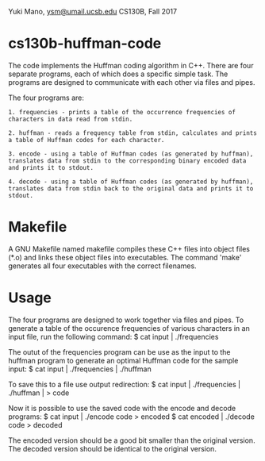 Yuki Mano, ysm@umail.ucsb.edu
CS130B, Fall 2017

# cs130b-huffman-code

The code implements the Huffman coding algorithm in C++. 
There are four separate programs, each of which does a specific simple task.
The programs are designed to communicate with each other via files and pipes.

The four programs are:

    1. frequencies - prints a table of the occurrence frequencies of characters in data read from stdin.

    2. huffman - reads a frequency table from stdin, calculates and prints a table of Huffman codes for each character. 

    3. encode - using a table of Huffman codes (as generated by huffman), translates data from stdin to the corresponding binary encoded data and prints it to stdout. 

    4. decode - using a table of Huffman codes (as generated by huffman), translates data from stdin back to the original data and prints it to stdout. 

# Makefile

A GNU Makefile named makefile compiles these C++ files into object files (*.o) and links these object files into executables. 
The command 'make' generates all four executables with the correct filenames. 

# Usage

The four programs are designed to work together via files and pipes.
To generate a table of the occurence frequencies of various characters in an input file, run the following command:
   $ cat input | ./frequencies

The outut of the frequencies program can be use as the input to the huffman program to generate an optimal Huffman code for the sample input:
    $ cat input | ./frequencies | ./huffman

To save this to a file use output redirection: 
   $ cat input | ./frequencies | ./huffman | > code

Now it is possible to use the saved code with the encode and decode programs:
    $ cat input | ./encode code > encoded
    $ cat encoded | ./decode code > decoded 

The encoded version should be a good bit smaller than the original version. 
The decoded version should be identical to the original version. 